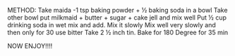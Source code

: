 METHOD:
Take maida -1 tsp baking powder + ½ baking soda in a bowl
Take other bowl put milkmaid + butter + sugar + cake jell and mix well
Put ½ cup drinking soda in wet mix and add.
Mix it slowly
Mix well very slowly and then only for 30 use bitter
Take 2 ½ inch tin.
Bake for 180 Degree for 35 min

NOW ENJOY!!!!